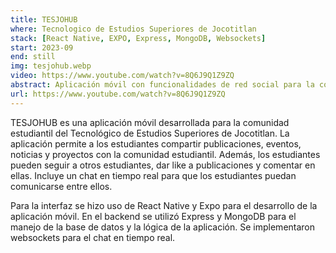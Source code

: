```yaml
---
title: TESJOHUB
where: Tecnologico de Estudios Superiores de Jocotitlan
stack: [React Native, EXPO, Express, MongoDB, Websockets]
start: 2023-09
end: still
img: tesjohub.webp
video: https://www.youtube.com/watch?v=8Q6J9Q1Z9ZQ
abstract: Aplicación móvil con funcionalidades de red social para la comunidad estudiantil del Tecnológico de Estudios Superiores de Jocotitlan.
url: https://www.youtube.com/watch?v=8Q6J9Q1Z9ZQ
---
```


TESJOHUB es una aplicación móvil desarrollada para la comunidad estudiantil del Tecnológico de Estudios Superiores de Jocotitlan. La aplicación permite a los estudiantes compartir publicaciones, eventos, noticias y proyectos con la comunidad estudiantil. Además, los estudiantes pueden seguir a otros estudiantes, dar like a publicaciones y comentar en ellas. Incluye un chat en tiempo real para que los estudiantes puedan comunicarse entre ellos.

Para la interfaz se hizo uso de React Native y Expo para el desarrollo de la aplicación móvil. En el backend se utilizó Express y MongoDB para el manejo de la base de datos y la lógica de la aplicación. Se implementaron websockets para el chat en tiempo real.
